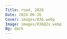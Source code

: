 ```yaml
---
Title: road, 2020
Date: 2024-06-26
Cover: images/036.webp
Image: images/036@2x.webp
Bg: dark
---
```

